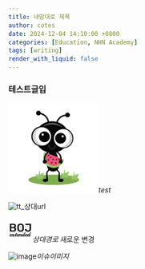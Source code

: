```yaml
---
title: 내맘대로 제목
author: cotes
date: 2024-12-04 14:10:00 +0800
categories: [Education, NHN Academy]
tags: [writing]
render_with_liquid: false
---
```



### 테스트글입

![tt](/assets/img/favicons/apple-touch-icon.png)_test_

![tt](https://unggu0704.github.io/learninghub/assets/img/favicons/apple-touch-icon.png)_상대url


![tt](_posts\image\icon48-2.png)_상대경로_
새로운 변경


![image](https://github.com/user-attachments/assets/fbb45272-3c88-47e1-a53e-2b39734ab4b1)_이슈이미지_
